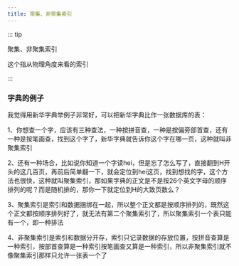 ```yaml
---
title: 聚集、非聚集索引
---
```


::: tip

聚集、非聚集索引

这个指从物理角度来看的索引

:::
### 字典的例子


我觉得用新华字典举例子非常好，可以把新华字典比作一张数据库的表：

1、你想查一个字，应该有三种查法，一种按拼音查，一种是按偏旁部首查，还有一种是按笔画查，找到这个字了，新华字典就告诉你这个字在哪一页，这种就叫非聚集索引

2、还有一种场合，比如说你知道一个字读hei，但是忘了怎么写了，直接翻到H开头的这几百页，再前后简单翻一下，就会定位到hei这页，找到想找的字，这个方法也很快，这种就叫聚集索引，那如果字典的正文是不是按26个英文字母的顺序排列的呢？而是随机排的，那你一下就定位到H的大致页数么？

3、聚集索引是索引和数据捆绑在一起，所以整个正文都是按顺序排列的，既然这个正文都按顺序排列好了，就无法有第二个聚集索引了，所以聚集索引一个表只能有一个，即一种排法

4、非聚集索引是索引和数据分开存，索引只记录数据的存放位置，按拼音查算是一种索引，按部首查算是一种索引按笔画查又算是一种索引，所以非聚集索引就不像聚集索引那样只允许一张表一个了



